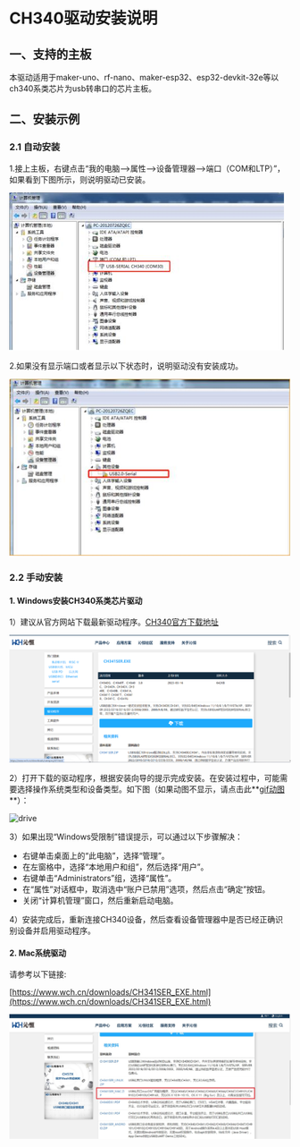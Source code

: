 # CH340驱动安装说明

## 一、支持的主板

本驱动适用于maker-uno、rf-nano、maker-esp32、esp32-devkit-32e等以ch340系类芯片为usb转串口的芯片主板。

## 二、安装示例

### 2.1 自动安装

1.接上主板，右键点击“我的电脑-->属性-->设备管理器-->端口（COM和LTP）”，如果看到下图所示，则说明驱动已安装。

![port](_media/port.jpg)

2.如果没有显示端口或者显示以下状态时，说明驱动没有安装成功。

![port_f](_media/port_f.jpg)

### 2.2 手动安装

#### 1. Windows安装CH340系类芯片驱动

1）建议从官方网站下载最新驱动程序。[CH340官方下载地址](https://www.wch.cn/downloads/CH341SER_EXE.html)

![download](_media/download.png)

2）打开下载的驱动程序，根据安装向导的提示完成安装。在安装过程中，可能需要选择操作系统类型和设备类型。如下图（如果动图不显示，请点击此**<a href="zh-cn/driver/ch340_driver/_media/drive.gif" download>gif动图</a>**）：

![drive](_media/drive.gif)

3）如果出现“Windows受限制”错误提示，可以通过以下步骤解决：

- 右键单击桌面上的“此电脑”，选择“管理”。
- 在左窗格中，选择“本地用户和组”，然后选择“用户”。
- 右键单击“Administrators”组，选择“属性”。
- 在“属性”对话框中，取消选中“账户已禁用”选项，然后点击“确定”按钮。
- 关闭“计算机管理”窗口，然后重新启动电脑。

4）安装完成后，重新连接CH340设备，然后查看设备管理器中是否已经正确识别设备并启用驱动程序。

#### 2. Mac系统驱动

请参考以下链接:

[https://www.wch.cn/downloads/CH341SER_EXE.html](https://www.wch.cn/downloads/CH341SER_EXE.html)

![image44](_media/image44.jpeg)

####
